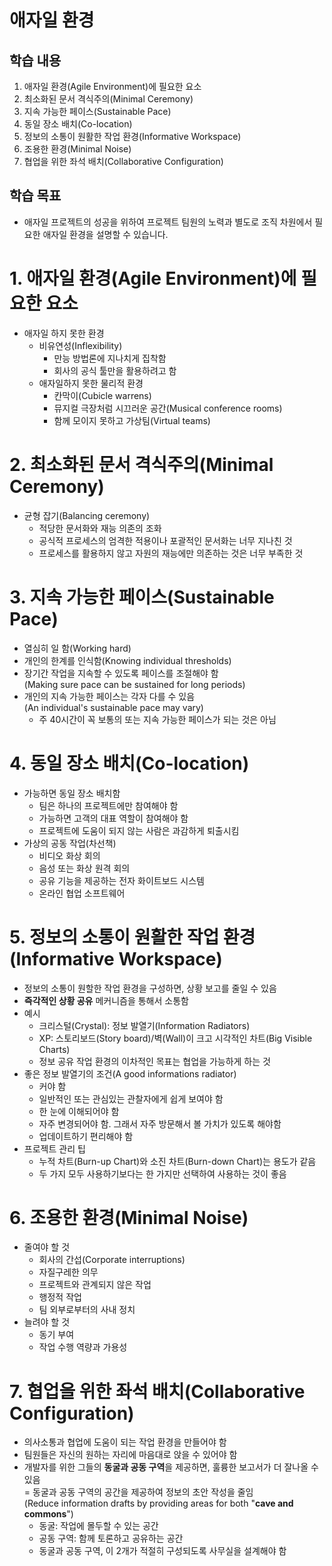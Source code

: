 # 애자일 환경
## 학습 내용
1. 애자일 환경(Agile Environment)에 필요한 요소
2. 최소화된 문서 격식주의(Minimal Ceremony)
3. 지속 가능한 페이스(Sustainable Pace)
4. 동일 장소 배치(Co-location)
5. 정보의 소통이 원활한 작업 환경(Informative Workspace)
6. 조용한 환경(Minimal Noise)
7. 협업을 위한 좌석 배치(Collaborative Configuration)
## 학습 목표
* 애자일 프로젝트의 성공을 위하여 프로젝트 팀원의 노력과 별도로 조직 차원에서 필요한 애자일 환경을 설명할 수 있습니다.

# 1. 애자일 환경(Agile Environment)에 필요한 요소
* 애자일 하지 못한 환경
  * 비유연성(Inflexibility)
    * 만능 방법론에 지나치게 집착함
    * 회사의 공식 툴만을 활용하려고 함
  * 애자일하지 못한 물리적 환경
    * 칸막이(Cubicle warrens)
    * 뮤지컬 극장처럼 시끄러운 공간(Musical conference rooms)
    * 함께 모이지 못하고 가상팀(Virtual teams)

# 2. 최소화된 문서 격식주의(Minimal Ceremony)
* 균형 잡기(Balancing ceremony)
  * 적당한 문서화와 재능 의존의 조화
  * 공식적 프로세스의 엄격한 적용이나 포괄적인 문서화는 너무 지나친 것
  * 프로세스를 활용하지 않고 자원의 재능에만 의존하는 것은 너무 부족한 것

# 3. 지속 가능한 페이스(Sustainable Pace)
* 열심히 일 함(Working hard)
* 개인의 한계를 인식함(Knowing individual thresholds)
* 장기간 작업을 지속할 수 있도록 페이스를 조절해야 함  \
(Making sure pace can be sustained for long periods)
* 개인의 지속 가능한 페이스는 각자 다를 수 있음  \
(An individual's sustainable pace may vary)
  * 주 40시간이 꼭 보통의 또는 지속 가능한 페이스가 되는 것은 아님

# 4. 동일 장소 배치(Co-location)
* 가능하면 동일 장소 배치함
  * 팀은 하나의 프로젝트에만 참여해야 함
  * 가능하면 고객의 대표 역할이 참여해야 함
  * 프로젝트에 도움이 되지 않는 사람은 과감하게 퇴출시킴
* 가상의 공동 작업(차선책)
  * 비디오 화상 회의
  * 음성 또는 화상 원격 회의
  * 공유 기능을 제공하는 전자 화이트보드 시스템
  * 온라인 협업 소프트웨어

# 5. 정보의 소통이 원활한 작업 환경(Informative Workspace)
* 정보의 소통이 원할한 작업 환경을 구성하면, 상황 보고를 줄일 수 있음
* **즉각적인 상황 공유** 메커니즘을 통해서 소통함
* 예시
  * 크리스털(Crystal): 정보 발열기(Information Radiators)
  * XP: 스토리보드(Story board)/벽(Wall)이 크고 시각적인 차트(Big Visible Charts)
  * 정보 공유 작업 환경의 이차적인 목표는 협업을 가능하게 하는 것
* 좋은 정보 발열기의 조건(A good informations radiator)
  * 커야 함
  * 일반적인 또는 관심있는 관찰자에게 쉽게 보여야 함
  * 한 눈에 이해되어야 함
  * 자주 변경되어야 함. 그래서 자주 방문해서 볼 가치가 있도록 해야함
  * 업데이트하기 편리해야 함
* 프로젝트 관리 팁
  * 누적 차트(Burn-up Chart)와 소진 차트(Burn-down Chart)는 용도가 같음
  * 두 가지 모두 사용하기보다는 한 가지만 선택하여 사용하는 것이 좋음

# 6. 조용한 환경(Minimal Noise)
* 줄여야 할 것
  * 회사의 간섭(Corporate interruptions)
  * 자질구레한 의무
  * 프로젝트와 관계되지 않은 작업
  * 행정적 작업
  * 팀 외부로부터의 사내 정치
* 늘려야 할 것
  * 동기 부여
  * 작업 수행 역량과 가용성

# 7. 협업을 위한 좌석 배치(Collaborative Configuration)
* 의사소통과 협업에 도움이 되는 작업 환경을 만들어야 함
* 팀원들은 자신의 원하는 자리에 마음대로 앉을 수 있어야 함
* 개발자를 위한 그들의 **동굴과 공동 구역**을 제공하면, 훌륭한 보고서가 더 잘나올 수 있음  \
= 동굴과 공동 구역의 공간을 제공하여 정보의 초안 작성을 줄임  \
(Reduce information drafts by providing areas for both "**cave and commons**")
  * 동굴: 작업에 몰두할 수 있는 공간
  * 공동 구역: 함께 토론하고 공유하는 공간
  * 동굴과 공동 구역, 이 2개가 적절히 구성되도록 사무실을 설계해야 함
